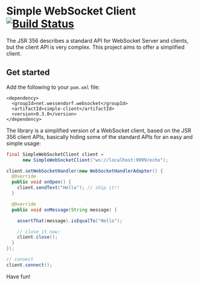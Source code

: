 # Simple WebSocket Client [![Build Status](https://travis-ci.org/matzew/simple-websocket-client.png)](https://travis-ci.org/matzew/simple-websocket-client)


The JSR 356 describes a standard API for WebSocket Server and clients, but the client API is very complex. This project aims to offer a simplified client.

## Get started

Add the following to your ```pom.xml``` file:

```
<dependency>
  <groupId>net.wessendorf.websocket</groupId>
  <artifactId>simple-client</artifactId>
  <version>0.3.0</version>
</dependency>
```

The library is a simplified version of a WebSocket client, based on the JSR 356 client APIs, basically hiding some of the standard APIs for an easy and simple usage:

```java
final SimpleWebSocketClient client =
      new SimpleWebSocketClient("ws://localhost:9999/echo");

client.setWebSocketHandler(new WebSocketHandlerAdapter() {
  @Override
  public void onOpen() {
    client.sendText("Hello"); // ship it!!
  }

  @Override
  public void onMessage(String message) {

    assertThat(message).isEqualTo("Hello");

    // close it now:
    client.close();
  }
});

// connect
client.connect();
```

Have fun!
